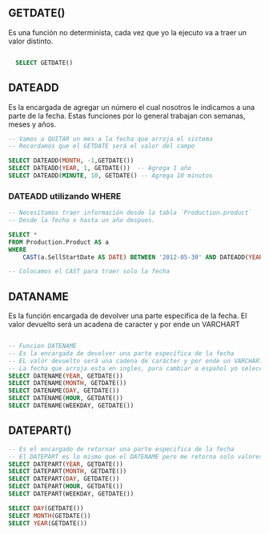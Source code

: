 ## GETDATE()
Es una función no determinista, cada vez que yo la ejecuto va a traer un valor distinto.

```SQL

  SELECT GETDATE()

```

## DATEADD
Es la encargada de agregar un número el cual nosotros le indicamos a una parte de la fecha. Estas funciones por lo general trabajan con semanas, meses y años.

```SQL
-- Vamos a QUITAR un mes a la fecha que arroja el sistema
-- Recordamos que el GETDATE será el valor del campo

SELECT DATEADD(MONTH, -1,GETDATE())
SELECT DATEADD(YEAR, 1, GETDATE())  -- Agrega 1 año
SELECT DATEADD(MINUTE, 10, GETDATE() -- Agrega 10 minutos

```

### DATEADD utilizando WHERE

```SQL
-- Necesitamos traer información desde la tabla `Production.product`
-- Desde la fecha x hasta un año despues.

SELECT *
FROM Production.Product AS a
WHERE
	CAST(a.SellStartDate AS DATE) BETWEEN '2012-05-30' AND DATEADD(YEAR, 1, '2012-05-30')

-- Colocamos el CAST para traer solo la fecha

```

## DATANAME
Es la función encargada de devolver una parte especifica de la fecha.
El valor devuelto será un acadena de caracter y por ende un VARCHART

```SQL

-- Funcion DATENAME
-- Es la encargada de devolver una parte específica de la fecha 
-- EL valor devuelto será una cadena de carácter y por ende un VARCHART
-- La fecha que arroja esta en ingles, para cambiar a español yo selecciono SET LANGUAGE SPANISH
SELECT DATENAME(YEAR, GETDATE())
SELECT DATENAME(MONTH, GETDATE())
SELECT DATENAME(DAY, GETDATE())
SELECT DATENAME(HOUR, GETDATE())
SELECT DATENAME(WEEKDAY, GETDATE())

```
## DATEPART()
```SQL
-- Es el encargado de retornar una parte especifica de la fecha
-- El DATEPART es lo mismo que el DATENAME pero me retorna solo valores enteros.
SELECT DATEPART(YEAR, GETDATE())
SELECT DATEPART(MONTH, GETDATE())
SELECT DATEPART(DAY, GETDATE())
SELECT DATEPART(HOUR, GETDATE())
SELECT DATEPART(WEEKDAY, GETDATE())

```

```SQL
SELECT DAY(GETDATE())
SELECT MONTH(GETDATE())
SELECT YEAR(GETDATE())

```




